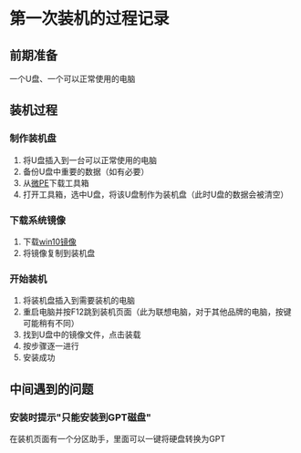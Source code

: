 # 第一次装机的过程记录
## 前期准备
一个U盘、一个可以正常使用的电脑
## 装机过程
### 制作装机盘
1. 将U盘插入到一台可以正常使用的电脑
2. 备份U盘中重要的数据（如有必要）
3. 从[微PE](https://www.wepe.com.cn/)下载工具箱
4. 打开工具箱，选中U盘，将该U盘制作为装机盘（此时U盘的数据会被清空）
### 下载系统镜像
1. 下载[win10镜像](https://www.microsoft.com/zh-cn/software-download/windows10ISO)
2. 将镜像复制到装机盘
### 开始装机
1. 将装机盘插入到需要装机的电脑
2. 重启电脑并按F12跳到装机页面（此为联想电脑，对于其他品牌的电脑，按键可能稍有不同）
3. 找到U盘中的镜像文件，点击装载
4. 按步骤逐一进行
5. 安装成功
## 中间遇到的问题
### 安装时提示"只能安装到GPT磁盘"
在装机页面有一个分区助手，里面可以一键将硬盘转换为GPT
